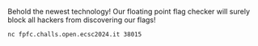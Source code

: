 Behold the newest technology! Our floating point flag checker will surely block all hackers from discovering our flags!

`nc fpfc.challs.open.ecsc2024.it 38015`